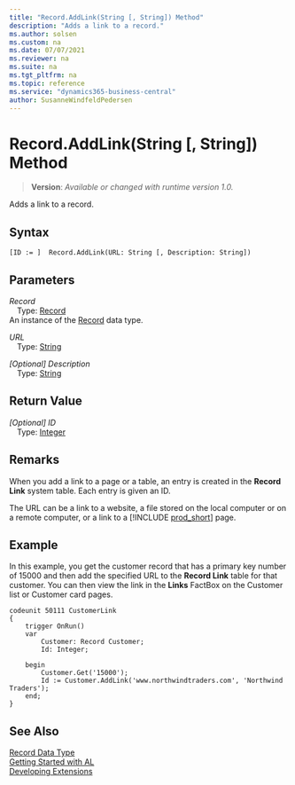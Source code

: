 ```yaml
---
title: "Record.AddLink(String [, String]) Method"
description: "Adds a link to a record."
ms.author: solsen
ms.custom: na
ms.date: 07/07/2021
ms.reviewer: na
ms.suite: na
ms.tgt_pltfrm: na
ms.topic: reference
ms.service: "dynamics365-business-central"
author: SusanneWindfeldPedersen
---
```

[//]: # (START>DO_NOT_EDIT)
[//]: # (IMPORTANT:Do not edit any of the content between here and the END>DO_NOT_EDIT.)
[//]: # (Any modifications should be made in the .xml files in the ModernDev repo.)
# Record.AddLink(String [, String]) Method
> **Version**: _Available or changed with runtime version 1.0._

Adds a link to a record.


## Syntax
```AL
[ID := ]  Record.AddLink(URL: String [, Description: String])
```
## Parameters
*Record*  
&emsp;Type: [Record](record-data-type.md)  
An instance of the [Record](record-data-type.md) data type.  

*URL*  
&emsp;Type: [String](../string/string-data-type.md)  
  
*[Optional] Description*  
&emsp;Type: [String](../string/string-data-type.md)  
  


## Return Value
*[Optional] ID*  
&emsp;Type: [Integer](../integer/integer-data-type.md)  



[//]: # (IMPORTANT: END>DO_NOT_EDIT)

## Remarks

When you add a link to a page or a table, an entry is created in the **Record Link** system table. Each entry is given an ID.  
  
The URL can be a link to a website, a file stored on the local computer or on a remote computer, or a link to a [!INCLUDE [prod_short](../../includes/prod_short.md)] page.  

## Example

In this example, you get the customer record that has a primary key number of 15000 and then add the specified URL to the **Record Link** table for that customer. You can then view the link in the **Links** FactBox on the Customer list or Customer card pages. 

```al
codeunit 50111 CustomerLink
{
    trigger OnRun()
    var
        Customer: Record Customer;
        Id: Integer;

    begin
        Customer.Get('15000');
        Id := Customer.AddLink('www.northwindtraders.com', 'Northwind Traders');
    end;
}
```

## See Also
[Record Data Type](record-data-type.md)  
[Getting Started with AL](../../devenv-get-started.md)  
[Developing Extensions](../../devenv-dev-overview.md)